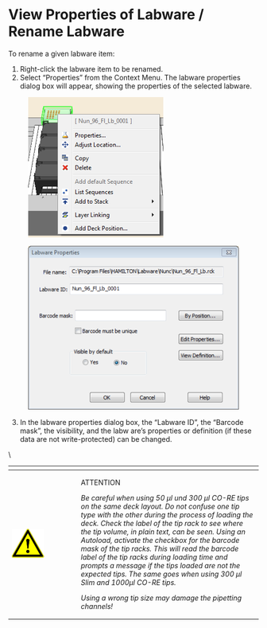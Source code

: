 # View Properties of Labware / Rename Labware

To rename a given labware item:

1. Right-click the labware item to be renamed.
2. Select “Properties” from the Context Menu. The labware properties dialog box will appear, showing the properties of the selected labware.

<div>

<figure><img src="../../.gitbook/assets/image (43) (1).png" alt=""><figcaption></figcaption></figure>

 

<figure><img src="../../.gitbook/assets/image (44) (1).png" alt=""><figcaption></figcaption></figure>

</div>

3. In the labware properties dialog box, the “Labware ID”, the “Barcode mask”, the visibility, and the labw are’s properties or definition (if these data are not write-protected) can be changed.

\


<table data-header-hidden><thead><tr><th width="125"></th><th></th></tr></thead><tbody><tr><td><img src="../../.gitbook/assets/image (9) (1) (1) (1) (1) (1) (1) (1).png" alt="" data-size="original"></td><td><p>ATTENTION</p><p><em>Be careful when using 50 µl und 300 µl CO-RE tips on the same deck layout. Do not confuse one tip type with the other during the process of loading the deck. Check the label of the tip rack to see where the tip volume, in plain text, can be seen. Using an Autoload, activate the checkbox for the barcode mask of the tip racks. This will read the barcode label of the tip racks during loading time and prompts a message if the tips loaded are not the expected tips. The same goes when using 300 µl Slim and 1000µl CO-RE tips.</em></p><p></p><p><em>Using a wrong tip size may damage the pipetting channels!</em></p></td></tr></tbody></table>





##
